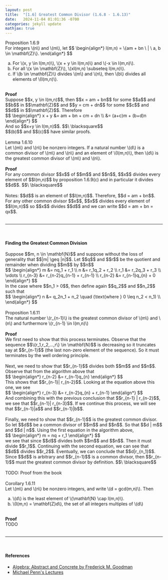 ```yaml
---
layout: post
title:  "[1.6] Greatest Common Divisor (1.6.8 - 1.6.13)"
date:   2024-11-04 01:01:36 -0700
categories: jekyll update
mathjax: true
---
```

<!------------------------------------------------------------------------------------>
<div class="peachheaderdiv">
Proposition 1.6.9
</div>
<div class="peachbodydiv">
For integers \(n\) and \(m\), let
$$
\begin{align*}
I(m,n) = \{am + bn \ | \ a, b \in \mathbf{Z}\}.
\end{align*}
$$
<ol type="a">
	<li>For \(x, y \in I(m,n)\), \(x + y \in I(m,n)\) and \(-x \in I(m,n)\).</li>
	<li>For all \(x \in \mathbf{Z}\), \(xI(m,n) \subseteq I(m,n)\).</li>
	<li>If \(b \in \mathbf{Z}\) divides \(m\) and \(n\), then \(b\) divides all elements of \(I(m,n)\).</li>
</ol>
</div>
<!------------------------------------------------------------------------------------>
<br>
<b>Proof</b>
<br>
Suppose $$x, y \in I(m,n)$$, then $$x = am + bn$$ for some $$a$$ and $$b$$ in $$\mathbf{Z}$$ and $$y = cm + dn$$ for some $$c$$ and $$d$$ in $$\mathbf{Z}$$. Therefore
<div>
$$
\begin{align*}
x + y &= am + bn + cm + dn \\
      &= (a+c)m + (b+d)n
\end{align*}
$$
</div>
And so $$x+y \in I(m,n)$$. $$\ \blacksquare$$
<br>
$$(b)$$ and $$(c)$$ have similar proofs.
<br>
<br>
<!------------------------------------------------------------------------------------>
<div class="yellowheaderdiv">
Lemma 1.6.10
</div>
<div class="yellowbodydiv">
Let \(m\) and \(n\) be nonzero integers. If a natural number \(d\) is a common divisor of \(m\) and \(n\) and an element of \(I(m,n)\), then \(d\) is the greatest common divisor of \(m\) and \(n\).
</div>
<br>
<!------------------------------------------------------------------------------------>
<b>Proof</b>
<br>
For any common divisor $$x$$ of $$m$$ and $$n$$, $$x$$ divides every element of $$I(m,n)$$ by proposition 1.6.9(c) and in particular it divides $$d$$. $$\ \blacksquare$$
<br>
<br>
Notes: $$d$$ is an element of $$I(m,n)$$. Therefore, $$d = am + bn$$. For any other common divisor $$x$$, $$x$$ divides every element of $$I(m,n)$$ so $$x$$ divides $$d$$ and we can write $$d = am + bn = qx$$. 
<br>
<br>
<hr>
<br>
<!------------------------------------------------------------------------------------>
<h4><b>Finding the Greatest Common Division</b></h4>
Suppose $$m, n \in \mathbf{N}$$ and suppose without the loss of generality that $$|m| \geq |n|$$. Let $$q$$ and $$r$$ be the quotient and remainder when dividing $$m$$ by $$n$$
<div>
$$
\begin{align*}
m &= nq_1 + r_1  \\
n &= r_1q_2 + r_2  \\
r_1 &= r_2q_3 + r_3 \\
\vdots \\
r_{n-3} &= r_{n-2}q_{n-1} + r_{n-1} \\
r_{n-2} &= r_{n-1}q_{n} + 0
\end{align*}
$$
</div>
In the case where $$n_1 > 0$$, then define again $$q_2$$ and $$n_2$$ such that
<div>
$$
\begin{align*}
n &= q_2n_1 + n_2 \quad (\text{where } 0 \leq n_2 < n_1) \\
\end{align*}
$$
</div>
<br>
<!------------------------------------------------------------------------------------>
<div class="peachheaderdiv">
Proposition 1.6.11
</div>
<div class="peachbodydiv">
The natural number \(r_{n-1}\) is the greatest common divisor of \(m\) and \(n\) and furthermore \(r_{n-1} \in I(m,n)\)
</div>
<br>
<!------------------------------------------------------------------------------------>
<b>Proof</b>
<br>
We first need to show that this process terminates. Observe that the sequence $$\{r_1,r_2,...,r\} \in \mathbf{N}$$ is decreasing so it truncates say at $$r_{n-1}$$ (the last non-zero element of the sequence). So it must terminates by the well ordering principle.
<br>
<br>
Next, we need to show that $$r_{n-1}$$ divides both $$m$$ and $$n$$. Observe that from the algorithm above that
<div>
$$
\begin{align*}
r_{n-2} &= r_{n-1}q_{n}
\end{align*}
$$
</div>
This shows that $$r_{n-1}| r_{n-2}$$. Looking at the equation above this one, we see
<div>
$$
\begin{align*}
r_{n-3} &= r_{n-2}q_{n} + r_{n-1}
\end{align*}
$$
</div>
And combining this with the previous conclusion that $$r_{n-1} | r_{n-2}$$, we see that $$r_{n-1}| r_{n-3}$$. If we continue this process, we will see that $$r_{n-1}|a$$ and $$r_{n-1}|b$$. 
<br>
<br>
Finally, we need to show that $$r_{n-1}$$ is the greatest common divisor. So let $$d$$ be a common divisor of $$m$$ and $$n$$. So that $$d | m$$ and $$d | n$$. Using the first equation in the algorithm above,
<div>
$$
\begin{align*}
m = nq + r_1
\end{align*}
$$
</div>
we see that since $$d$$ divides both $$m$$ and $$n$$. Then it must divide $$r_1$$. Continuing with the second equation, we can see that $$d$$ divides $$r_2$$. Eventually, we can conclude that $$d|r_{n_1}$$. Since $$d$$ is arbitrary and $$r_{n-1}$$ is a common divisor, then $$r_{n-1}$$ must the greatest common divisor by definition. $$\ \blacksquare$$
<br>
<br>
TODO: Proof from the book
<br>
<br>
<!------------------------------------------------------------------------------------>
<div class="peachheaderdiv">
Corollary 1.6.11
</div>
<div class="peachbodydiv">
Let \(m\) and \(n\) be nonzero integers, and write \(d = gcd(m,n)\). Then
<ol type="a">
	<li>\(d\) is the least element of \(\mathbf{N} \cap I(m,n)\).</li>
	<li>\(I(m,n) = \mathbf{Z}d\), the set of all integers multiples of \(d\)</li>
</ol>
</div>
<br>
<b>Proof</b>
<br>
TODO
<br>
<br>
<hr>
<br>
<!------------------------------------------------------------------------------------>
<h4><b>References</b></h4>
<ul>
<li><a href="https://homepage.divms.uiowa.edu/~goodman/algebrabook.dir/algebrabook.html">Algebra: Abstract and Concrete by Frederick M. Goodman</a></li>
<li><a href="https://www.youtube.com/watch?v=8cikffEcyPI&t=5s">Michael Penn's Lectures</a></li>
</ul>






















